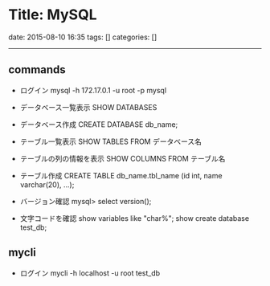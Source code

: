 # Title: MySQL

date: 2015-08-10 16:35
tags: []
categories: []

---
## commands

* ログイン
		mysql -h 172.17.0.1 -u root -p mysql

* データベース一覧表示
		SHOW DATABASES
* データベース作成
		CREATE DATABASE db_name;

* テーブル一覧表示
		SHOW TABLES FROM データベース名
* テーブルの列の情報を表示
		SHOW COLUMNS FROM テーブル名
* テーブル作成
		CREATE TABLE db_name.tbl_name
			(id int, name varchar(20), ...);

* バージョン確認
		mysql> select version();
* 文字コードを確認
		show variables like "char%";
		show create database test_db;

## mycli

* ログイン
		mycli -h localhost -u root test_db

